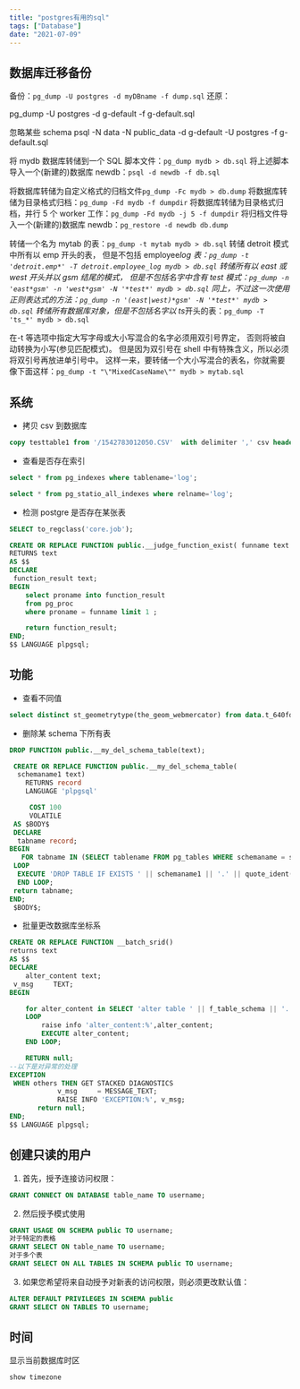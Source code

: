 ```yaml
---
title: "postgres有用的sql"
tags: ["Database"]
date: "2021-07-09"
---
```


## 数据库迁移备份

备份：`pg_dump -U postgres -d myDBname -f dump.sql`
还原：

pg_dump -U postgres -d g-default -f g-default.sql

忽略某些 schema
psql -N data -N public_data -d g-default -U postgres -f g-default.sql

将 mydb 数据库转储到一个 SQL 脚本文件：`pg_dump mydb > db.sql`
将上述脚本导入一个(新建的)数据库 newdb：`psql -d newdb -f db.sql`

将数据库转储为自定义格式的归档文件`pg_dump -Fc mydb > db.dump`
将数据库转储为目录格式归档：`pg_dump -Fd mydb -f dumpdir`
将数据库转储为目录格式归档，并行 5 个 worker 工作：`pg_dump -Fd mydb -j 5 -f dumpdir`
将归档文件导入一个(新建的)数据库 newdb：`pg_restore -d newdb db.dump`

转储一个名为 mytab 的表：`pg_dump -t mytab mydb > db.sql`
转储 detroit 模式中所有以 emp 开头的表， 但是不包括 employee*log 表：`pg_dump -t 'detroit.emp*' -T detroit.employee_log mydb > db.sql`
转储所有以 east 或 west 开头并以 gsm 结尾的模式， 但是不包括名字中含有 test 模式：`pg_dump -n 'east*gsm' -n 'west*gsm' -N '*test*' mydb > db.sql`
同上，不过这一次使用正则表达式的方法：`pg_dump -n '(east|west)*gsm' -N '*test*' mydb > db.sql`
转储所有数据库对象，但是不包括名字以 ts*开头的表：`pg_dump -T 'ts_*' mydb > db.sql`

在-t 等选项中指定大写字母或大小写混合的名字必须用双引号界定， 否则将被自动转换为小写(参见匹配模式)。 但是因为双引号在 shell 中有特殊含义，所以必须将双引号再放进单引号中。 这样一来，要转储一个大小写混合的表名，你就需要像下面这样：`pg_dump -t "\"MixedCaseName\"" mydb > mytab.sql`

## 系统

- 拷贝 csv 到数据库

```sql
copy testtable1 from '/1542783012050.CSV'  with delimiter ',' csv header;
```

- 查看是否存在索引

```sql
select * from pg_indexes where tablename='log';

select * from pg_statio_all_indexes where relname='log';
```

- 检测 postgre 是否存在某张表
<!-- SELECT EXISTS ( SELECT 1 FROM pg_tables WHERE  schemaname = 'public' AND tablename = 'geohey_version')  -->

```sql
SELECT to_regclass('core.job');

CREATE OR REPLACE FUNCTION public.__judge_function_exist( funname text )
RETURNS text
AS $$
DECLARE
 function_result text;
BEGIN
    select proname into function_result
    from pg_proc
    where proname = funname limit 1 ;

    return function_result;
END;
$$ LANGUAGE plpgsql;
```

## 功能

- 查看不同值

```sql
select distinct st_geometrytype(the_geom_webmercator) from data.t_640fd1e07b9611e9948a898c1d7e1ea0
```

- 删除某 schema 下所有表

```sql
DROP FUNCTION public.__my_del_schema_table(text);

 CREATE OR REPLACE FUNCTION public.__my_del_schema_table(
  schemaname1 text)
    RETURNS record
    LANGUAGE 'plpgsql'

     COST 100
     VOLATILE
 AS $BODY$
 DECLARE
  tabname record;
BEGIN
   FOR tabname IN (SELECT tablename FROM pg_tables WHERE schemaname = schemaname1)
 LOOP
  EXECUTE 'DROP TABLE IF EXISTS ' || schemaname1 || '.' || quote_ident(tabname.tablename) || ' CASCADE';
  END LOOP;
 return tabname;
END;
 $BODY$;

```

- 批量更改数据库坐标系

```sql
CREATE OR REPLACE FUNCTION __batch_srid()
returns text
AS $$
DECLARE
    alter_content text;
 v_msg     TEXT;
BEGIN

    for alter_content in SELECT 'alter table ' || f_table_schema || '.' || f_table_name || ' alter column the_geom_webmercator type geometry(' || type || ',3857) using st_setsrid(the_geom_webmercator,3857);' FROM geometry_columns where f_geometry_column='the_geom_webmercator' and srid>900000
    LOOP
        raise info 'alter_content:%',alter_content;
        EXECUTE alter_content;
    END LOOP;

    RETURN null;
--以下是对异常的处理
EXCEPTION
 WHEN others THEN GET STACKED DIAGNOSTICS
            v_msg     = MESSAGE_TEXT;
            RAISE INFO 'EXCEPTION:%', v_msg;
       return null;
END;
$$ LANGUAGE plpgsql;
```

## 创建只读的用户

1. 首先，授予连接访问权限：

```sql
GRANT CONNECT ON DATABASE table_name TO username;
```

2. 然后授予模式使用

```sql
GRANT USAGE ON SCHEMA public TO username;
对于特定的表格
GRANT SELECT ON table_name TO username;
对于多个表
GRANT SELECT ON ALL TABLES IN SCHEMA public TO username;
```

3. 如果您希望将来自动授予对新表的访问权限，则必须更改默认值：

```sql
ALTER DEFAULT PRIVILEGES IN SCHEMA public
GRANT SELECT ON TABLES TO username;
```

## 时间

显示当前数据库时区

```sql
show timezone
```
